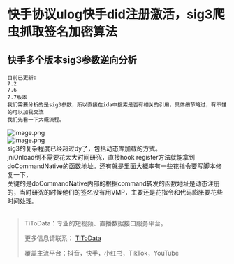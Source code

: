 # 快手协议ulog快手did注册激活，sig3爬虫抓取签名加密算法

## 快手多个版本sig3参数逆向分析
```
目前已更新:
7.2
7.6
7.7版本
我们需要分析的是sig3参数，所以直接在ida中搜索是否有相关的引用，具体细节略过，有不懂的可以加我交流
我们先看一下大概流程。

```
![image.png](https://cdn.nlark.com/yuque/0/2020/png/97322/1607476855382-1e22cd03-1e29-44a4-b963-59a1f15d0dcb.png#align=left&display=inline&height=514&margin=%5Bobject%20Object%5D&name=image.png&originHeight=1028&originWidth=1788&size=464447&status=done&style=none&width=894)<br>![image.png](https://cdn.nlark.com/yuque/0/2020/png/97322/1607476868618-7a119589-df8a-4e0f-a4ee-674805af0807.png#align=left&display=inline&height=662&margin=%5Bobject%20Object%5D&name=image.png&originHeight=1324&originWidth=1934&size=308719&status=done&style=none&width=967)<br>sig3的复杂程度已经超过dy了，包括动态库加载的方式。<br>jniOnload倒不需要花太大时间研究，直接hook register方法就能拿到doCommandNative的函数地址。还有就是里面大概率有一些花指令要写脚本修复一下，<br>关键的是doCommandNative内部的根据command转发的函数地址是动态注册的，当时研究的时候他们的签名没有用VMP，主要还是花指令和代码膨胀要花些时间处理。<br>
<br>

>
> TiToData：专业的短视频、直播数据接口服务平台。
> 
> 更多信息请联系： [TiToData](https://www.titodata.com?from=douyinarticle)
> 
> 覆盖主流平台：抖音，快手，小红书，TikTok，YouTube

